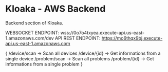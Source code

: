 # Kloaka - AWS Backend

Backend section of Kloaka.

WEBSOCKET ENDPOINT: wss://0o7o4txyea.execute-api.us-east-1.amazonaws.com/dev
API REST ENDPOINT: https://mo6thqx9bj.execute-api.us-east-1.amazonaws.com

{
    /device/scan -> Scan all devices
    /device/{id} -> Get informations from a single device
    /problem/scan -> Scan all problems
    /problem/{id} -> Get informations from a single problem
}